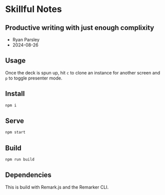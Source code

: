 # Skillful Notes

## Productive writing with just enough complixity

- Ryan Parsley
- 2024-08-26

## Usage

Once the deck is spun up, hit `c` to clone an instance for another screen and
`p` to toggle presenter mode.

## Install

```bash
npm i
```

## Serve

```bash
npm start
```

## Build

```bash
npm run build
```

## Dependencies

This is build with Remark.js and the Remarker CLI.
